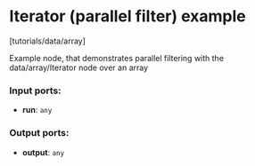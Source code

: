# Iterator (parallel filter) example

[tutorials/data/array]

Example node, that demonstrates parallel filtering with the data/array/Iterator node over an array

### Input ports:

* __run__: `any`


### Output ports:

* __output__: `any`


